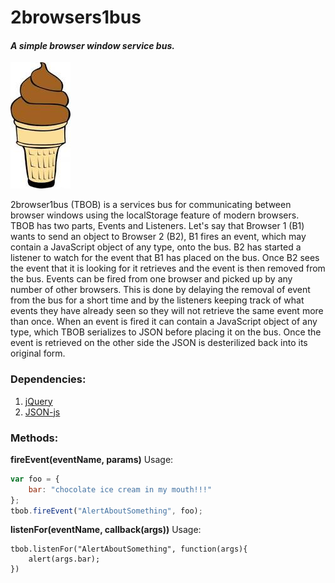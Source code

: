 2browsers1bus
=============
#### *A simple browser window service bus.*
![Yummy chocolate ice cream!!](https://github.com/chz160/2browsers1bus/raw/master/2b1b.jpg)


2browser1bus (TBOB) is a services bus for communicating between browser windows using the localStorage feature of modern browsers.  
TBOB has two parts, Events and Listeners. Let's say that Browser 1 (B1) wants to send an object to Browser 2 (B2), B1 fires an event, which may contain a JavaScript object of any type, onto the bus. B2 has started a listener to watch for the event that B1 has placed on the bus.  Once B2 sees the event that it is looking for it retrieves and the event is then removed from the bus.
Events can be fired from one browser and picked up by any number of other browsers. This is done by delaying the removal of event from the bus for a short time and by the listeners keeping track of what events they have already seen so they will not retrieve the same event more than once.
When an event is fired it can contain a JavaScript object of any type, which TBOB serializes to JSON before placing it on the bus. Once the event is retrieved on the other side the JSON is desterilized back into its original form.


### Dependencies:
1. [jQuery](http://jquery.com/download/)
2. [JSON-js](https://github.com/douglascrockford/JSON-js)


### Methods:
**fireEvent(eventName, params)**
Usage:
```javascript
var foo = {
    bar: "chocolate ice cream in my mouth!!!"
};
tbob.fireEvent("AlertAboutSomething", foo);
```

**listenFor(eventName, callback(args))**
Usage:
```
tbob.listenFor("AlertAboutSomething", function(args){
    alert(args.bar);
})
```
